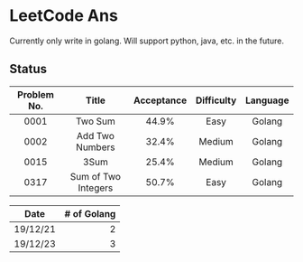LeetCode Ans
===
Currently only write in golang.
Will support python, java, etc. in the future.

## Status

|Problem No.|Title|Acceptance|Difficulty|Language|
|:-:|:-:|:-: | :-: | :-: |
|0001|Two Sum|44.9%|Easy|Golang
|0002|Add Two Numbers|32.4%|Medium|Golang
|0015|3Sum|25.4%|Medium|Golang
|0317|Sum of Two Integers|50.7%|Easy|Golang

|Date|# of Golang
|:-:|-:|
|19/12/21|2
|19/12/23|3
